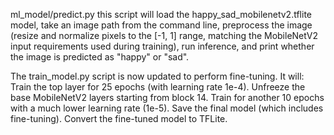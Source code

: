  ml_model/predict.py 
 this script will load the happy_sad_mobilenetv2.tflite model, take an image path from the command line, preprocess the image (resize and normalize pixels to the [-1, 1] range, matching the MobileNetV2 input requirements used during training), run inference, and print whether the image is predicted as "happy" or "sad".


 The train_model.py script is now updated to perform fine-tuning. It will:
Train the top layer for 25 epochs (with learning rate 1e-4).
Unfreeze the base MobileNetV2 layers starting from block 14.
Train for another 10 epochs with a much lower learning rate (1e-5).
Save the final model (which includes fine-tuning).
Convert the fine-tuned model to TFLite.
